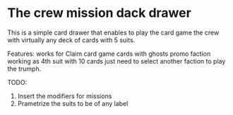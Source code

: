 The crew mission dack drawer
============

This is a simple card drawer that enables to play the card game the crew with virtually any deck
of cards with 5 suits.

Features:
works for Claim card game cards with ghosts promo faction working as 4th suit with 10 cards
just need to select another faction to play the trumph.

TODO: 
1) Insert the modifiers for missions
2) Prametrize the suits to be of any label